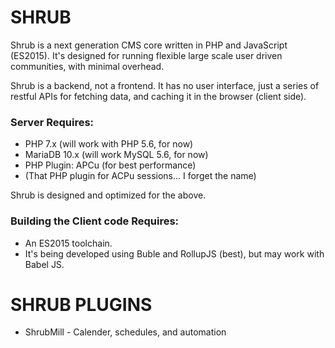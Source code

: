 # SHRUB
Shrub is a next generation CMS core written in PHP and JavaScript (ES2015). It's designed for running flexible large scale user driven communities, with minimal overhead.

Shrub is a backend, not a frontend. It has no user interface, just a series of restful APIs for fetching data, and caching it in the browser (client side).

### Server Requires:
* PHP 7.x (will work with PHP 5.6, for now)
* MariaDB 10.x (will work MySQL 5.6, for now)
* PHP Plugin: APCu (for best performance)
* (That PHP plugin for ACPu sessions... I forget the name)

Shrub is designed and optimized for the above.

### Building the Client code Requires:
* An ES2015 toolchain.
* It's being developed using Buble and RollupJS (best), but may work with Babel JS.


# SHRUB PLUGINS
* ShrubMill - Calender, schedules, and automation
